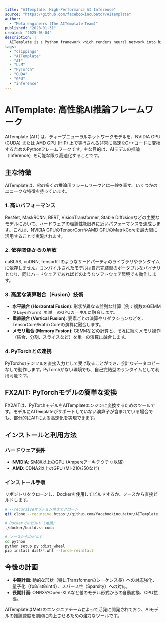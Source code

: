 ```yaml
---
title: "AITemplate: High-Performance AI Inference"
source: "https://github.com/facebookincubator/AITemplate"
author:
  - "Meta engineers (The AITemplate Team)"
published: "2023-01-31"
created: "2025-08-04"
description: |
  AITemplate is a Python framework which renders neural network into high performance CUDA/HIP C++ code. Specialized for FP16 TensorCore (NVIDIA GPU) and MatrixCore (AMD GPU) inference.
tags:
  - "clippings"
  - "AITemplate"
  - "AI"
  - "LLM"
  - "PyTorch"
  - "CUDA"
  - "GPU"
  - "inference"
---
```


# AITemplate: 高性能AI推論フレームワーク

AITemplate (AIT) は、ディープニューラルネットワークモデルを、NVIDIA GPU (CUDA) または AMD GPU (HIP) 上で実行される非常に高速なC++コードに変換するためのPythonフレームワークです。主な目的は、AIモデルの推論（Inference）を可能な限り高速化することです。

## 主な特徴

AITemplateは、他の多くの推論用フレームワークとは一線を画す、いくつかのユニークな特徴を持っています。

### 1. 高いパフォーマンス

ResNet, MaskRCNN, BERT, VisionTransformer, Stable Diffusionなどの主要なモデルにおいて、ハードウェアの理論性能限界に近いパフォーマンスを達成します。これは、NVIDIA GPUのTensorCoreやAMD GPUのMatrixCoreを最大限に活用することで実現されます。

### 2. 依存関係からの解放

cuBLAS, cuDNN, TensorRTのようなサードパーティのライブラリやランタイムに依存しません。コンパイルされたモデルは自己完結型のポータブルなバイナリとなり、同じハードウェアであればどのようなソフトウェア環境でも動作します。

### 3. 高度な演算融合（Fusion）技術

- **水平融合 (Horizontal Fusion)**: 形状が異なる並列な計算（例：複数のGEMMやLayerNorm）を単一のGPUカーネルに融合します。
- **垂直融合 (Vertical Fusion)**: 要素ごとの演算やリダクションなどを、TensorCore/MatrixCoreの演算に融合します。
- **メモリ融合 (Memory Fusion)**: GEMMなどの計算と、それに続くメモリ操作（結合、分割、スライスなど）を単一の演算に融合します。

### 4. PyTorchとの連携

PyTorchのテンソルを直接入力として受け取ることができ、余計なデータコピーなしで動作します。PyTorchがない環境でも、自己完結型のランタイムとして利用可能です。

## FX2AIT: PyTorchモデルの簡単な変換

FX2AITは、PyTorchモデルをAITemplateエンジンに変換するためのツールです。モデルにAITemplateがサポートしていない演算子が含まれている場合でも、部分的にAITによる高速化を実現できます。

## インストールと利用方法

### ハードウェア要件

- **NVIDIA**: SM80以上のGPU (Ampereアーキテクチャ以降)
- **AMD**: CDNA2以上のGPU (MI-210/250など)

### インストール手順

リポジトリをクローンし、Dockerを使用してビルドするか、ソースから直接ビルドします。

```bash
# --recursiveオプション付きでクローン
git clone --recursive https://github.com/facebookincubator/AITemplate

# Dockerでのビルド (推奨)
./docker/build.sh cuda

# ソースからのビルド
cd python
python setup.py bdist_wheel
pip install dist/*.whl --force-reinstall
```

## 今後の計画

- **中期計画**: 動的な形状（特にTransformerのシーケンス長）への対応強化、量子化（fp8/int8/int4）、スパース性（Sparsity）への対応。
- **長期計画**: ONNXやOpen-XLAなど他のモデル形式からの自動変換、CPU拡張。

AITemplateはMetaのエンジニアチームによって活発に開発されており、AIモデルの推論速度を劇的に向上させるための強力なツールです。

